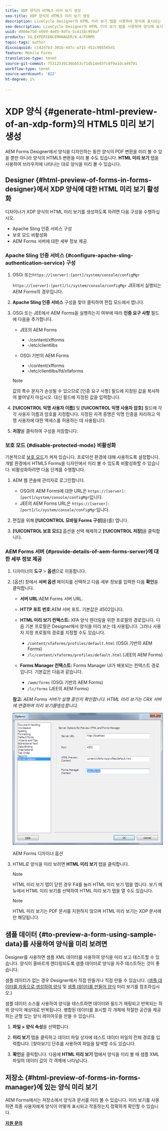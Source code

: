 ```yaml
---
title: XDP 양식의 HTML5 미리 보기 생성
seo-title: XDP 양식의 HTML5 미리 보기 생성
description: LiveCycle Designer의 HTML 미리 보기 탭을 사용하여 양식에 표시되는 내용을 미리 볼 수 있습니다.
seo-description: LiveCycle Designer의 HTML 미리 보기 탭을 사용하여 양식에 표시되는 내용을 미리 볼 수 있습니다.
uuid: d004e75d-e569-4e85-8dfa-5c411bc959af
products: SG_EXPERIENCEMANAGER/6.4/FORMS
topic-tags: author
discoiquuid: c142d7b3-301b-447c-a715-452c905565d1
feature: Mobile Forms
translation-type: tm+mt
source-git-commit: 75312539136bb53cf1db1de03fc0f9a1dca49791
workflow-type: tm+mt
source-wordcount: '822'
ht-degree: 1%

---
```



# XDP 양식 {#generate-html-preview-of-an-xdp-form}의 HTML5 미리 보기 생성

AEM Forms Designer에서 양식을 디자인하는 동안 양식의 PDF 변환을 미리 볼 수 있을 뿐만 아니라 양식의 HTML5 변환을 미리 볼 수도 있습니다. **HTML 미리 보기** 탭을 사용하여 브라우저에 나타나는 대로 양식을 미리 볼 수 있습니다.

## Designer {#html-preview-of-forms-in-forms-designer}에서 XDP 양식에 대한 HTML 미리 보기 활성화

디자이너가 XDP 양식의 HTML 미리 보기를 생성하도록 하려면 다음 구성을 수행하십시오.

* Apache Sling 인증 서비스 구성
* 보호 모드 비활성화
* AEM Forms 서버에 대한 세부 정보 제공

### Apache Sling 인증 서비스 {#configure-apache-sling-authentication-service} 구성

1. OSGi 또는`https://[server]:[port]/system/console/configMgr`

   `https://[server]:[port]/lc/system/console/configMgr` JEE에서 실행되는 AEM Forms의 경우입니다.

1. **Apache Sling 인증 서비스** 구성을 찾아 클릭하여 편집 모드에서 엽니다.

1. OSGi 또는 JEE에서 AEM Forms을 실행하는지 여부에 따라 **인증 요구 사항** 필드에 다음을 추가합니다.

   * JEE의 AEM Forms

      * -/content/xfforms
      * -/etc/clientlibs
   * OSGi 기반의 AEM Forms

      * -/content/xfforms
      * -/etc/clientlibs/fd/xfaforms

   >[!NOTE]
   >
   >값의 특수 문자가 손상될 수 있으므로 [인증 요구 사항] 필드에 지정된 값을 복사하여 붙여넣지 마십시오. 대신 필드에 지정된 값을 입력합니다.

1. **[!UICONTROL 익명 사용자 이름]** 및 **[!UICONTROL 익명 사용자 암호]** 필드에 각각 사용자 이름과 암호를 지정합니다. 지정된 자격 증명은 익명 인증을 처리하고 익명 사용자에 대한 액세스를 허용하는 데 사용됩니다.
1. **저장**&#x200B;을 클릭하여 구성을 저장합니다.

### 보호 모드 {#disable-protected-mode} 비활성화

기본적으로 [보호 모드](/help/forms/using/get-xdp-pdf-documents-aem.md)가 켜져 있습니다. 프로덕션 환경에 대해 사용하도록 설정합니다. 개발 환경에서 HTML5 Forms을 디자인에서 미리 볼 수 있도록 비활성화할 수 있습니다. 비활성화하려면 다음 단계를 수행합니다.

1. AEM 웹 콘솔에 관리자로 로그인합니다.

   * OSGi의 AEM Forms에 대한 URL은 `https://[server]:[port]/system/console/configMgr`입니다.
   * JEE의 AEM Forms URL은 `https://[server]:[port]/lc/system/console/configMgr`입니다.

1. 편집을 위해 **[!UICONTROL 모바일 Forms 구성]**&#x200B;을(를) 엽니다.
1. **[!UICONTROL 보호 모드]** 옵션을 선택 해제하고 **[!UICONTROL 저장]**&#x200B;을 클릭합니다.

### AEM Forms 서버 {#provide-details-of-aem-forms-server}에 대한 세부 정보 제공

1. 디자이너의 **도구** > **옵션**&#x200B;으로 이동합니다.
1. [옵션] 창에서 **서버 옵션** 페이지를 선택하고 다음 세부 정보를 입력한 다음 **확인**&#x200B;을 클릭합니다.

   * **서버 URL**:AEM Forms 서버 URL.
   * **HTTP 포트 번호**:AEM 서버 포트. 기본값은 4502입니다.
   * **HTML 미리 보기 컨텍스트:** XFA 양식 렌더링을 위한 프로필의 경로입니다. 다음 기본 프로필은 Designer에서 양식을 미리 보는 데 사용됩니다. 그러나 사용자 지정 프로필의 경로를 지정할 수도 있습니다.

      * `/content/xfaforms/profiles/default.html` (OSGi 기반의 AEM Forms)
      * `/lc/content/xfaforms/profiles/default.html` (JEE의 AEM Forms)
   * **Forms Manager 컨텍스트:** Forms Manager UI가 배포되는 컨텍스트 경로입니다. 기본값은 다음과 같습니다.

      * `/aem/forms` (OSGi 기반의 AEM Forms)
      * `/lc/forms` (JEE의 AEM Forms)

   **참고:** *AEM Forms 서버가 실행 중인지 확인합니다. HTML 미리 보기는 CRX 서버에 연결하여 미리 보기를*&#x200B;생성&#x200B;*합니다.*

   ![AEM Forms 디자이너 옵션  ](assets/server_options.png)

   AEM Forms 디자이너 옵션

1. HTML로 양식을 미리 보려면 **HTML 미리 보기** 탭을 클릭합니다.

   >[!NOTE]
   >
   >HTML 미리 보기 탭이 닫힌 경우 F4를 눌러 HTML 미리 보기 탭을 엽니다. 보기 메뉴에서 HTML 미리 보기를 선택하여 HTML 미리 보기 탭을 열 수도 있습니다.

   >[!NOTE]
   >
   >HTML 미리 보기는 PDF 문서를 지원하지 않으며 HTML 미리 보기는 XDP 문서에만 해당됩니다.

## 샘플 데이터 {#to-preview-a-form-using-sample-data}를 사용하여 양식을 미리 보려면

Designer를 사용하면 샘플 XML 데이터를 사용하여 양식을 미리 보고 테스트할 수 있습니다. 양식이 올바르게 렌더링되도록 샘플 데이터로 양식을 자주 테스트하는 것이 좋습니다.

샘플 데이터가 없는 경우 Designer에서 직접 만들거나 직접 만들 수 있습니다. ([샘플 데이터를 자동으로 생성하여 양식](https://help.adobe.com/en_US/AEMForms/6.1/DesignerHelp/WS107c29ade9134a2c136ae6f212a1f379c94-8000.2.html#WS92d06802c76abadb-728f46ac129b395660c-7efe.2) 및 [샘플 데이터를 만들어 양식](https://help.adobe.com/en_US/AEMForms/6.1/DesignerHelp/WS107c29ade9134a2c136ae6f212a1f379c94-8000.2.html#WS92d06802c76abadb-728f46ac129b395660c-7eff.2) 미리 보기를 참조하십시오.)

샘플 데이터 소스를 사용하여 양식을 테스트하면 데이터와 필드가 매핑되고 반복되는 하위 양식이 예상대로 반복됩니다. 병합된 데이터를 표시할 각 개체에 적절한 공간을 제공하는 균형 있는 양식 레이아웃을 만들 수 있습니다.

1. **파일 > 양식 속성**&#x200B;을 선택합니다.

1. **미리 보기** 탭을 클릭하고 데이터 파일 상자에 테스트 데이터 파일의 전체 경로를 입력합니다. [찾아보기] 단추를 사용하여 파일을 탐색할 수도 있습니다.

1. **확인**&#x200B;을 클릭합니다. 다음에 **HTML 미리 보기** 탭에서 양식을 미리 볼 때 샘플 XML 파일의 데이터 값이 각 객체에 나타납니다.

## 저장소 {#html-preview-of-forms-in-forms-manager}에 있는 양식 미리 보기

AEM Forms에서는 저장소에서 양식과 문서를 미리 볼 수 있습니다. 미리 보기를 사용하면 최종 사용자에게 양식이 어떻게 표시되고 작동하는지 정확하게 확인할 수 있습니다.

[**지원 문의**](https://www.adobe.com/account/sign-in.supportportal.html)
